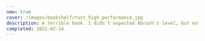 ```yaml
---
new: true
cover: /images/bookshelf/rust_high_performance.jpg
description: A terrible book. I didn't expected Abrash's level, but not such a superficial approach either&#58; a couple of chapters with simple Rust-related optimizations, and for the rest, very generic, or downright unrelated subjects (macros!?). It sadly follows the trend of baiting readers with an interesting subject, but offering very shallow content.
completed: 2021-02-14
---
```


